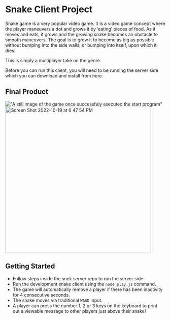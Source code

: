 # Snake Client Project

Snake game is a very popular video game. It is a video game concept where the player maneuvers a dot and grows it by ‘eating’ pieces of food. As it moves and eats, it grows and the growing snake becomes an obstacle to smooth maneuvers. The goal is to grow it to become as big as possible without bumping into the side walls, or bumping into itself, upon which it dies.

This is simply a multiplayer take on the genre.

Before you can run this client, you will need to be running the server side which you can download and install from here. 

## Final Product

!["A still image of the game once successfuly executed the start program"](../Screen%20Shot%202022-10-19%20at%206.47.54%20PM.png)
<img width="459" alt="Screen Shot 2022-10-19 at 6 47 54 PM" src="https://user-images.githubusercontent.com/87041176/196855027-4dc2ec78-e833-4507-966f-baa1d8a7513a.png">


## Getting Started

- Follow steps inside the snek server repo to run the server side
- Run the development snake client using the `node play.js` command.
- The game will automatically remove a player if there has been inactivity for 4 consecutive seconds.
- The snake moves via traditional `WASD` input. 
- A player can press the number 1, 2 or 3 keys on the keyboard to print out a viewable message to other players just above their snake!
